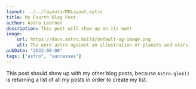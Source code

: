 ```yaml
---
layout: ../../layouts/MDLayout.astro
title: My Fourth Blog Post
author: Astro Learner
description: This post will show up on its own!
image:
    url: https://docs.astro.build/default-og-image.png
    alt: The word astro against an illustration of planets and stars.
pubDate: "2022-08-08"
tags: ["astro", "successes"]
---
```



This post should show up with my other blog posts, because `Astro.glob()` is returning a list of all my posts in order to create my list.